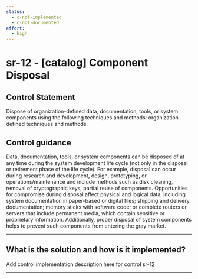 ```yaml
---
status:
  - c-not-implemented
  - c-not-documented
effort:
  - high
---
```


# sr-12 - \[catalog\] Component Disposal

## Control Statement

Dispose of organization-defined data, documentation, tools, or system components using the following techniques and methods: organization-defined techniques and methods.

## Control guidance

Data, documentation, tools, or system components can be disposed of at any time during the system development life cycle (not only in the disposal or retirement phase of the life cycle). For example, disposal can occur during research and development, design, prototyping, or operations/maintenance and include methods such as disk cleaning, removal of cryptographic keys, partial reuse of components. Opportunities for compromise during disposal affect physical and logical data, including system documentation in paper-based or digital files; shipping and delivery documentation; memory sticks with software code; or complete routers or servers that include permanent media, which contain sensitive or proprietary information. Additionally, proper disposal of system components helps to prevent such components from entering the gray market.

______________________________________________________________________

## What is the solution and how is it implemented?

Add control implementation description here for control sr-12

______________________________________________________________________
